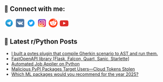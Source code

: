 ## 🔎 Connect with me:
[<img src="https://github.com/bullbesh/bullbesh/blob/main/images/Telegram.png" width="32" height="32" />](https://t.me/bullbesh)
[<img src="https://github.com/bullbesh/bullbesh/blob/main/images/VK.png" width="32" height="32" />](https://vk.com/bullbesh)
[<img src="https://github.com/bullbesh/bullbesh/blob/main/images/Twitter.png" width="32" height="32" />](https://twitter.com/bullbesh1)
[<img src="https://github.com/bullbesh/bullbesh/blob/main/images/Instagram.png" width="32" height="32" />](https://www.instagram.com/bullbesh)
[<img src="https://github.com/bullbesh/bullbesh/blob/main/images/Reddit.png" width="32" height="32" />](https://www.reddit.com/user/bullbesh)
[<img src="https://github.com/bullbesh/bullbesh/blob/main/images/YouTube.png" width="32" height="32" />](https://www.youtube.com/channel/UCtfjRs6uzgq5mfm8S06WTcg)

## 📕 Latest r/Python Posts
<!-- BLOG-POST-LIST:START -->
- [I built a pytes plugin that compile Gherkin scenario to AST and run them.](https://www.reddit.com/r/Python/comments/1jc6mac/i_built_a_pytes_plugin_that_compile_gherkin/)
- [FastOpenAPI library [Flask, Falcon, Quart, Sanic, Starlette]](https://www.reddit.com/r/Python/comments/1jc4ffr/fastopenapi_library_flask_falcon_quart_sanic/)
- [Automated Job Applier on Python](https://www.reddit.com/r/Python/comments/1jc3y9z/automated_job_applier_on_python/)
- [Malicious PyPI Packages Target Users—Cloud Tokens Stolen](https://www.reddit.com/r/Python/comments/1jbxvsw/malicious_pypi_packages_target_userscloud_tokens/)
- [Which ML packages would you recommend for the year 2025?](https://www.reddit.com/r/Python/comments/1jbwom9/which_ml_packages_would_you_recommend_for_the/)
<!-- BLOG-POST-LIST:END -->
